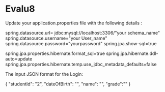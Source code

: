 # Evalu8

Update your application.properties file with the following details : 

spring.datasource.url= jdbc:mysql://localhost:3306/"your schema_name"
spring.datasource.username="your User_name"
spring.datasource.password="yourpassword"
spring.jpa.show-sql=true

spring.jpa.properties.hibernate.format_sql=true
spring.jpa.hibernate.ddl-auto=update
spring.jpa.properties.hibernate.temp.use_jdbc_metadata_defaults=false

The input JSON format for the Login:

{
    "studentId": "2",
    "dateOfBirth": "",
    "name": "",
    "grade":""
}


